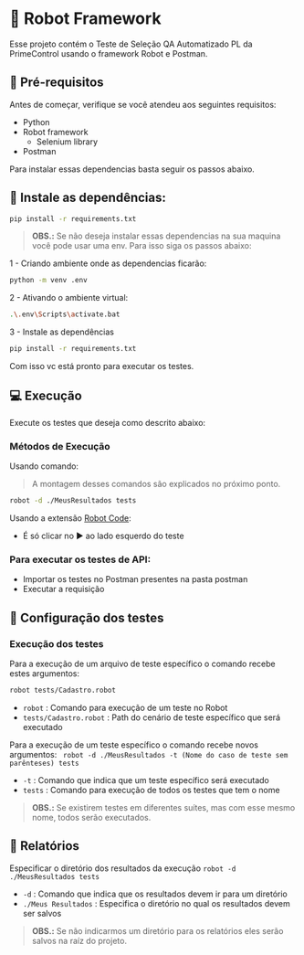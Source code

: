 # 🚀 Robot Framework

Esse projeto contém o Teste de Seleção QA Automatizado PL da PrimeControl usando o framework Robot e Postman.

## 📌 Pré-requisitos
Antes de começar, verifique se você atendeu aos seguintes requisitos:
- Python
- Robot framework
  - Selenium library
- Postman 

Para instalar essas dependencias basta seguir os passos abaixo.
## 🔎 Instale as dependências:

```sh
pip install -r requirements.txt
```
 > **OBS.:** Se não deseja instalar essas dependencias na sua maquina você pode usar uma env. Para isso siga os passos abaixo:  

 1 - Criando ambiente onde as dependencias ficarão:
```sh
python -m venv .env
```
 2 - Ativando o ambiente virtual:
```sh
.\.env\Scripts\activate.bat
```
 3 - Instale as dependências
```sh
pip install -r requirements.txt
```

Com isso vc está pronto para executar os testes.

## 💻 Execução

Execute os testes que deseja como descrito abaixo:

###   Métodos de Execução

Usando comando:  
 > A montagem desses comandos são explicados no próximo ponto.  
```sh
robot -d ./MeusResultados tests
```
Usando a extensão [Robot Code](https://marketplace.visualstudio.com/items?itemName=d-biehl.robotcode):  
 - É só clicar no ▶️ ao lado esquerdo do teste

###   Para executar os testes de API:
- Importar os testes no Postman presentes na pasta postman
- Executar a requisição
  
## 🔧 Configuração dos testes
### Execução dos testes

Para a execução de um arquivo de teste específico o comando recebe estes argumentos:
```sh
robot tests/Cadastro.robot
```
* `robot` : Comando para execução de um teste no Robot
* `tests/Cadastro.robot` : Path do cenário de teste específico que será executado

Para a execução de um teste específico o comando recebe novos argumentos:
``` robot -d ./MeusResultados -t (Nome do caso de teste sem parênteses) tests```
* `-t` : Comando que indica que um teste específico será executado
* `tests` : Comando para execução de todos os testes que tem o nome  

 > **OBS.:** Se existirem testes em diferentes suítes, mas com esse mesmo nome, todos serão executados.

## 📃 Relatórios
Especificar o diretório dos resultados da execução
```robot -d ./MeusResultados tests```

* `-d` : Comando que indica que os resultados devem ir para um diretório
* `./Meus Resultados` : Especifica o diretório no qual os resultados devem ser salvos

 > **OBS.:** Se não indicarmos um diretório para os relatórios eles serão salvos na raíz do projeto.